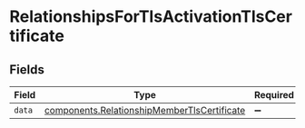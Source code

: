 # RelationshipsForTlsActivationTlsCertificate


## Fields

| Field                                                                                                             | Type                                                                                                              | Required                                                                                                          | Description                                                                                                       |
| ----------------------------------------------------------------------------------------------------------------- | ----------------------------------------------------------------------------------------------------------------- | ----------------------------------------------------------------------------------------------------------------- | ----------------------------------------------------------------------------------------------------------------- |
| `data`                                                                                                            | [components.RelationshipMemberTlsCertificate](../../../sdk/models/components/relationshipmembertlscertificate.md) | :heavy_minus_sign:                                                                                                | N/A                                                                                                               |